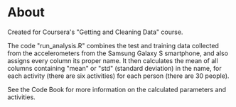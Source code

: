 # About
   
Created for Coursera's "Getting and Cleaning Data" course. 

The code "run_analysis.R" combines the test and training data collected from the accelerometers from the Samsung Galaxy S smartphone, and also assigns every column its proper name. It then calculates the mean of all columns containing "mean" or "std" (standard deviation) in the name, for each activity (there are six activities) for each person (there are 30 people).

See the Code Book for more information on the calculated parameters and activities.




